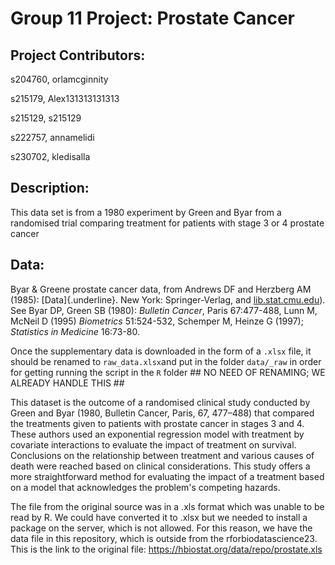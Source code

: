 # Group 11 Project: Prostate Cancer

## Project Contributors:

s204760, orlamcginnity

s215179, Alex131313131313

s215129, s215129

s222757, annamelidi

s230702, kledisalla

## Description:

This data set is from a 1980 experiment by Green and Byar from a randomised trial comparing treatment for patients with stage 3 or 4 prostate cancer

## Data:

Byar & Greene prostate cancer data, from Andrews DF and Herzberg AM (1985): [Data]{.underline}. New York: Springer-Verlag, and [lib.stat.cmu.edu](http://lib.stat.cmu.edu/datasets/)). See Byar DP, Green SB (1980): *Bulletin Cancer*, Paris 67:477-488, Lunn M, McNeil D (1995) *Biometrics* 51:524-532, Schemper M, Heinze G (1997); *Statistics in Medicine* 16:73-80.

Once the supplementary data is downloaded in the form of a `.xlsx` file, it should be renamed to `raw_data.xlsx`and put in the folder `data/_raw` in order for getting running the script in the `R` folder ## NO NEED OF RENAMING; WE ALREADY HANDLE THIS ##

This dataset is the outcome of a randomised clinical study conducted by Green and Byar (1980, Bulletin Cancer, Paris, 67, 477–488) that compared the treatments given to patients with prostate cancer in stages 3 and 4. These authors used an exponential regression model with treatment by covariate interactions to evaluate the impact of treatment on survival. Conclusions on the relationship between treatment and various causes of death were reached based on clinical considerations. This study offers a more straightforward method for evaluating the impact of a treatment based on a model that acknowledges the problem's competing hazards.

The file from the original source was in a .xls format which was unable to be read by R. We could have converted it to .xlsx but we needed to install a package on the server, which is not allowed. For this reason, we have the data file in this repository, which is outside from the rforbiodatascience23.
 This is the link to the original file: https://hbiostat.org/data/repo/prostate.xls
